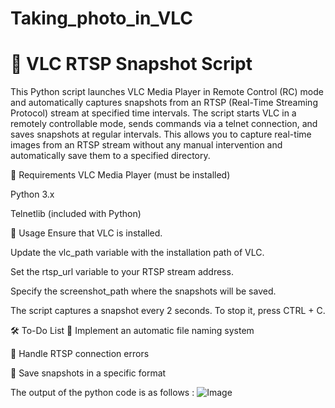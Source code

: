 # Taking_photo_in_VLC

# 📸 VLC RTSP Snapshot Script

This Python script launches VLC Media Player in Remote Control (RC) mode and automatically captures snapshots from an RTSP (Real-Time Streaming Protocol) stream at specified time intervals. The script starts VLC in a remotely controllable mode, sends commands via a telnet connection, and saves snapshots at regular intervals. This allows you to capture real-time images from an RTSP stream without any manual intervention and automatically save them to a specified directory.

📌 Requirements
VLC Media Player (must be installed)

Python 3.x

Telnetlib (included with Python)

🚀 Usage
Ensure that VLC is installed.

Update the vlc_path variable with the installation path of VLC.

Set the rtsp_url variable to your RTSP stream address.

Specify the screenshot_path where the snapshots will be saved.

The script captures a snapshot every 2 seconds. To stop it, press CTRL + C.

🛠 To-Do List
📌 Implement an automatic file naming system

📌 Handle RTSP connection errors

📌 Save snapshots in a specific format


The output of the python code is as follows :
![Image](https://github.com/user-attachments/assets/d747914e-3b7e-49af-87b5-83499f53ac76)
